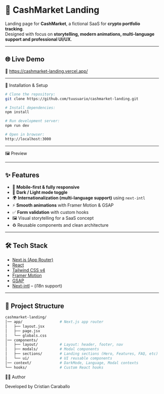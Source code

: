 # 🚀 CashMarket Landing

Landing page for **CashMarket**, a fictional SaaS for **crypto portfolio tracking**.  
Designed with focus on **storytelling, modern animations, multi-language support and professional UI/UX**.

---

## 🌐 Live Demo

🔗 https://cashmarket-landing.vercel.app/

---

🚀 Installation & Setup

```bash
# Clone the repository:
git clone https://github.com/tuusuario/cashmarket-landing.git

# Install dependencies:
npm install

# Run development server:
npm run dev

# Open in browser:
http://localhost:3000
```

---


🖼️ Preview

---

## ✨ Features

- 📱 **Mobile-first & fully responsive**
- 🌙 **Dark / Light mode toggle**
- 🌍 **Internationalization (multi-language support)** using `next-intl`
- ⚡ **Smooth animations** with Framer Motion & GSAP
- ✅ **Form validation** with custom hooks
- 🖼️ Visual storytelling for a SaaS concept
- ♻️ Reusable components and clean architecture

---

## 🛠️ Tech Stack

- [Next.js (App Router)](https://nextjs.org/)
- [React](https://react.dev/)
- [Tailwind CSS v4](https://tailwindcss.com/)
- [Framer Motion](https://www.framer.com/motion/)
- [GSAP](https://greensock.com/gsap/)
- [Next-intl](https://next-intl-docs.vercel.app/) – (i18n support)

---

## 📂 Project Structure

```bash
cashmarket-landing/
│── app/                 # Next.js app router
│   ├── layout.jsx
│   ├── page.jsx
│   └── globals.css
│── components/
│   ├── layout/          # Layout: header, footer, nav
│   ├── modals/          # Modal components
│   ├── sections/        # Landing sections (Hero, Features, FAQ, etc)
│   └── ui/              # UI reusable components
│── context/             # DarkMode, Language, Modal contexts
└── hooks/               # Custom React hooks

```


👨‍💻 Author

Developed by Cristian Caraballo
